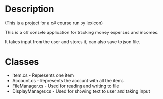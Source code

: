 # Description
(This is a project for a c# course run by lexicon)

This is a c# console application for tracking money expenses and incomes.

It takes input from the user and stores it, can also save to json file.

# Classes
- Item.cs - Represents one item
- Account.cs - Represents the account with all the items
- FileManager.cs - Used for reading and writing to file
- DisplayManager.cs - Used for showing text to user and taking input

